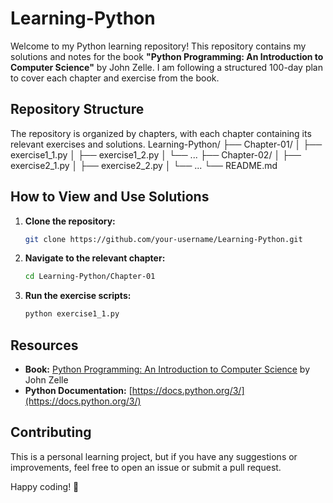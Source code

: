# Learning-Python

Welcome to my Python learning repository! This repository contains my solutions and notes for the book **"Python Programming: An Introduction to Computer Science"** by John Zelle. I am following a structured 100-day plan to cover each chapter and exercise from the book.

## Repository Structure

The repository is organized by chapters, with each chapter containing its relevant exercises and solutions.
Learning-Python/
├── Chapter-01/
│ ├── exercise1_1.py
│ ├── exercise1_2.py
│ └── ...
├── Chapter-02/
│ ├── exercise2_1.py
│ ├── exercise2_2.py
│ └── ...
└── README.md


## How to View and Use Solutions

1. **Clone the repository:**
    ```sh
    git clone https://github.com/your-username/Learning-Python.git
    ```
2. **Navigate to the relevant chapter:**
    ```sh
    cd Learning-Python/Chapter-01
    ```
3. **Run the exercise scripts:**
    ```sh
    python exercise1_1.py
    ```

## Resources

- **Book:** [Python Programming: An Introduction to Computer Science](https://www.amazon.com/Python-Programming-Introduction-Computer-Science/dp/1590282418) by John Zelle
- **Python Documentation:** [https://docs.python.org/3/](https://docs.python.org/3/)

## Contributing

This is a personal learning project, but if you have any suggestions or improvements, feel free to open an issue or submit a pull request.

Happy coding! 🚀

